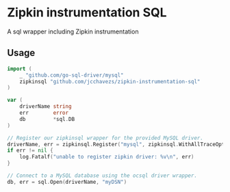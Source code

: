 # Zipkin instrumentation SQL

A sql wrapper including Zipkin instrumentation

## Usage

```go
import (
    _ "github.com/go-sql-driver/mysql"
    zipkinsql "github.com/jcchavezs/zipkin-instrumentation-sql"
)

var (
    driverName string
    err        error
    db         *sql.DB
)

// Register our zipkinsql wrapper for the provided MySQL driver.
driverName, err = zipkinsql.Register("mysql", zipkinsql.WithAllTraceOptions())
if err != nil {
    log.Fatalf("unable to register zipkin driver: %v\n", err)
}

// Connect to a MySQL database using the ocsql driver wrapper.
db, err = sql.Open(driverName, "myDSN")
```